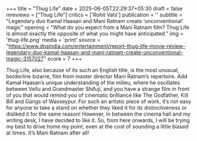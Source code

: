 +++
title = "Thug Life"
date = 2025-06-05T22:29:37+05:30
draft = false
mreviews = ["Thug Life"]
critics = ['Rohit Vats']
publication = ''
subtitle = "Legendary duo Kamal Haasan and Mani Ratnam create ‘unconventional’ magic"
opening = "What do you expect from a Mani Ratnam film? Thug Life is almost exactly the opposite of what you might have anticipated."
img = 'thug-life.png'
media = 'print'
source = "https://www.dnaindia.com/entertainment/report-thug-life-movie-review-legendary-duo-kamal-haasan-and-mani-ratnam-create-unconventional-magic-3157027"
score = 7
+++

Thug Life, also because of its such an English title, is the most unusual, borderline bizarre, film from master director Mani Ratnam’s repertoire. Add Kamal Haasan’s unique understanding of the milieu, where he oscillates between Vellu and Grandmaster Shifuji, and you have a strange film in front of you that would remind you of cinematic brilliance like The Godfather, Kill Bill and Gangs of Wasseypur. For such an artistic piece of work, it’s not easy for anyone to take a stand on whether they liked it for its distinctiveness or disliked it for the same reason! However, in between the cinema hall and my writing desk, I have decided to like it. So, from here onwards, I will be trying my best to drive home my point, even at the cost of sounding a little biased at times. It’s Mani Ratnam after all!
